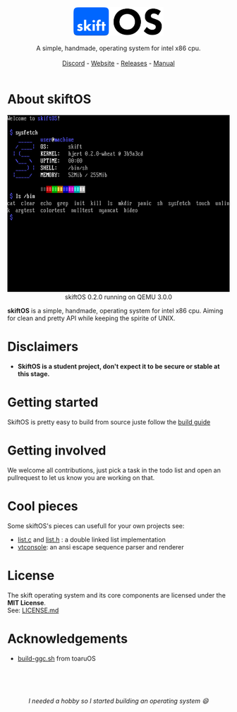 <p align="center">
<br>
<br>
<img src="manual/assets/skift_dark.svg" height=64 />
<br>
<br>
A simple, handmade, operating system for intel x86 cpu.
<br>
<br>
<a href="https://discord.gg/gamGsfg">Discord</a> -
<a href="https://skiftOS.github.io/">Website</a> -
<a href="https://github.com/skiftOS/skift/release">Releases</a> -
<a href="manual/readme.md">Manual</a>
<br>
<br>
</p>


# About skiftOS
<p align="center">
<img src="manual/screenshots/2019-04-30-145016_720x400_scrot.png" height=400 />
<br/>
skiftOS 0.2.0 running on QEMU 3.0.0
</p>

**skiftOS** is a simple, handmade, operating system for intel x86 cpu. Aiming for clean and pretty API while keeping the spirite of UNIX.

# Disclaimers

- **SkiftOS is a student project, don't expect it to be secure or stable at this stage.**
  
# Getting started

SkiftOS is pretty easy to build from source juste follow the [build guide](manual/building.md)

# Getting involved

We welcome all contributions, just pick a task in the todo list and open an pullrequest to let us know you are working on that.

# Cool pieces

Some skiftOS's pieces can usefull for your own projects see:
 - [list.c](https://github.com/skiftOS/skift/blob/master/packages/skift.karm/core/sources/skift/list.c) and [list.h](https://github.com/skiftOS/skift/blob/master/packages/skift.karm/core/includes/skift/list.h) : a double linked list implementation
 - [vtconsole](https://github.com/skiftOS/vtconsole): an ansi escape sequence parser and renderer

# License
The skift operating system and its core components are licensed under the **MIT License**.              
See: [LICENSE.md](LICENSE.md)

# Acknowledgements
- [build-ggc.sh](https://gitlab.com/toaruos/toaruos/blob/master/util/build-gcc.sh) from toaruOS

<br>
<br>
<br>
<p align="center">
<i>I needed a hobby so I started building an operating system 😄</i>
</p>
